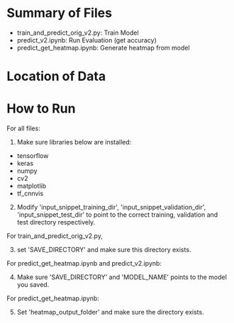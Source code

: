 # Summary of Files
 - train_and_predict_orig_v2.py: Train Model
 - predict_v2.ipynb: Run Evaluation (get accuracy)
 - predict_get_heatmap.ipynb: Generate heatmap from model

# Location of Data



# How to Run

For all files:

1. Make sure libraries below are installed:
 - tensorflow
 - keras
 - numpy
 - cv2
 - matplotlib
 - tf_cnnvis

2. Modify 'input_snippet_training_dir', 'input_snippet_validation_dir', 'input_snippet_test_dir' to point to the correct training, validation and test directory respectively.

For train_and_predict_orig_v2.py,

3. set 'SAVE_DIRECTORY' and make sure this directory exists.

For predict_get_heatmap.ipynb and predict_v2.ipynb:

4. Make sure 'SAVE_DIRECTORY' and 'MODEL_NAME' points to the model you saved.

For predict_get_heatmap.ipynb:

5. Set 'heatmap_output_folder' and make sure the directory exists. 
